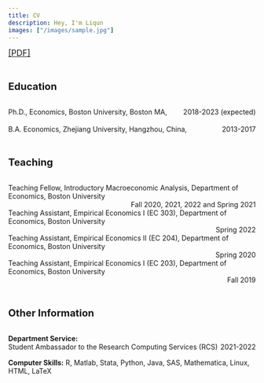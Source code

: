 ```yaml
---
title: CV
description: Hey, I'm Liqun
images: ["/images/sample.jpg"]
---
```


<big><a target="_blank" rel="noopener noreferrer" href="CV.pdf">[PDF]</a></big>

<br>

<big><big><b>Education</b></big></big>

<br>

<div> 
<div style = "float:left">Ph.D., Economics, Boston University, Boston MA,</div>
<div style = "float:right">2018-2023 (expected)</div>
</div>

<div style="line-height:250%;">
    <br>
</div>

<div> 
<div style = "float:left">B.A. Economics, Zhejiang University, Hangzhou, China,</div>
<div style = "float:right">2013-2017</div>
</div>

<div style="line-height:350%;">
    <br>
</div>

<big><big><b>Teaching</b></big></big>

<br>

<div> 
<div style = "float:left">Teaching Fellow, Introductory Macroeconomic Analysis, Department of Economics, Boston University</div>
<div style = "float:right">Fall 2020, 2021, 2022 and Spring 2021</div>
</div>

<div> 
<div style = "float:left">Teaching Assistant, Empirical Economics I (EC 303), Department of Economics, Boston University</div>
<div style = "float:right">Spring 2022</div>
</div>

<div> 
<div style = "float:left">Teaching Assistant, Empirical Economics II (EC 204), Department of Economics, Boston University</div>
<div style = "float:right">Spring 2020</div>
</div>

<div> 
<div style = "float:left">Teaching Assistant, Empirical Economics I (EC 203), Department of Economics, Boston University</div>
<div style = "float:right">Fall 2019</div>
</div>

<div style="line-height:350%;">
    <br>
</div>

<big><big><b>Other Information</b></big></big>

<br>

<div> 
<div style = "float:left"><b>Department Service:</b>
</div>

<div> 
<div style = "float:left">Student Ambassador to the Research Computing Services (RCS)</div>
<div style = "float:right">2021-2022</div>
</div>

<div style="line-height:350%;">
    <br>
</div>

<div> 
<div style = "float:left"><b>Computer Skills:</b> R, Matlab, Stata, Python, Java, SAS, Mathematica, Linux, HTML, LaTeX</div>
</div>